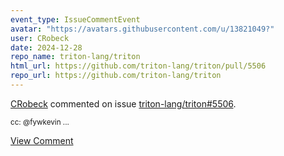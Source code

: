 ```yaml
---
event_type: IssueCommentEvent
avatar: "https://avatars.githubusercontent.com/u/13821049?"
user: CRobeck
date: 2024-12-28
repo_name: triton-lang/triton
html_url: https://github.com/triton-lang/triton/pull/5506
repo_url: https://github.com/triton-lang/triton
---
```


<a href='https://github.com/CRobeck' target='_blank'>CRobeck</a> commented on issue <a href='https://github.com/triton-lang/triton/pull/5506' target='_blank'>triton-lang/triton#5506</a>.

<small>cc: @fywkevin ...</small>

<a href='https://github.com/triton-lang/triton/pull/5506' target='_blank'>View Comment</a>